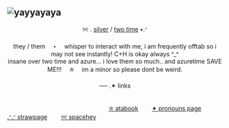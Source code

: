 
## ![yayyayaya](https://github.com/user-attachments/assets/e8b2f165-e47c-49fd-8354-6f1e04950576)



<div align="center">
୨୧ . <ins>silver</ins> / <ins>two time</ins> ⭑.ᐟ
</div>
　
<div align="center">
they / them　 ⋆ 　whisper to interact with me, i am frequently offtab so i may not see instantly! C+H is okay always ^_^ 
</div>
<div align="center">
insane over two time and azure... i love them so much.. and azuretime SAVE ME!!!　 ✮　 im a minor so please dont be weird.
</div>　
 　
　
<div align="center">
── .✦ links
</div>
　

　 　　 　　　 　　　 　　 　 　　 　[✮ atabook](https://azuretiime.atabook.org/)　 　[✦ pronouns page](https://pronouns.cc/@azuretiime)　 　[.ᐟ.ᐟ strawpage](https://azuretimee.straw.page)　 　[୨୧ spacehey](https://spacehey.com/azuret1me)
